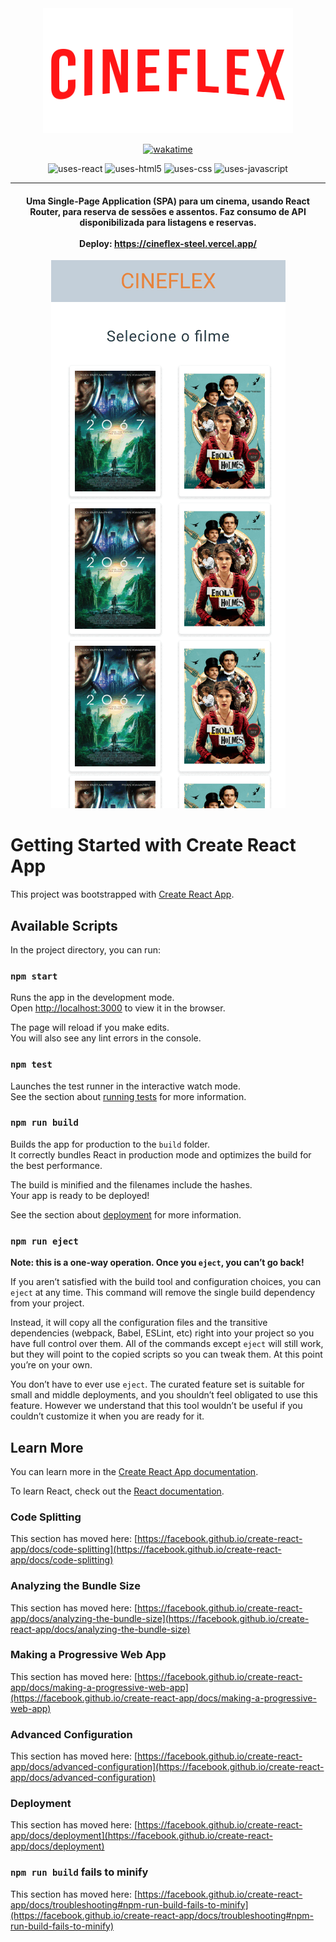 <div align="center"> 
  
  <a href="https://cineflex-steel.vercel.app/" target="_blank">
    <img src="https://github.com/jeffebido/cineflex/blob/main/src/cineflex-logo.png" alt="Logo">
  </a>
  
[![wakatime](https://wakatime.com/badge/user/578c8c26-46da-4b46-a315-3eb46eecfb5a/project/40172a00-2523-46a1-b220-9ec02dc1dbb6.svg)](https://wakatime.com/badge/user/578c8c26-46da-4b46-a315-3eb46eecfb5a/project/40172a00-2523-46a1-b220-9ec02dc1dbb6)
  
</div>

<div align="center">

![uses-react](https://img.shields.io/badge/REACT-20232A?style=for-the-badge&logo=react&logoColor=61DAFB)
![uses-html5](https://img.shields.io/badge/HTML5-E34F26?style=for-the-badge&logo=html5&logoColor=white)
![uses-css](https://img.shields.io/badge/CSS3-1572B6?style=for-the-badge&logo=css3&logoColor=white)
![uses-javascript](https://img.shields.io/badge/JavaScript-F7DF1E?style=for-the-badge&logo=javascript&logoColor=black)
  
 </div>
 
  ---
  
 <h4 align="center">
     Uma Single-Page Application (SPA) para um cinema, usando React Router, para reserva de sessões e assentos</a>. Faz consumo de API disponibilizada para listagens e reservas.
     <br/> <br/>
     Deploy: <a href="https://cineflex-steel.vercel.app/" target="_blank">https://cineflex-steel.vercel.app/</a>
      <br/>
 </h4>
  
<div align="center">
    <img src="https://github.com/jeffebido/cineflex/blob/main/src/cineflex.gif" alt="Logo">
</div>

# Getting Started with Create React App

This project was bootstrapped with [Create React App](https://github.com/facebook/create-react-app).

## Available Scripts

In the project directory, you can run:

### `npm start`

Runs the app in the development mode.\
Open [http://localhost:3000](http://localhost:3000) to view it in the browser.

The page will reload if you make edits.\
You will also see any lint errors in the console.


### `npm test`

Launches the test runner in the interactive watch mode.\
See the section about [running tests](https://facebook.github.io/create-react-app/docs/running-tests) for more information.

### `npm run build`

Builds the app for production to the `build` folder.\
It correctly bundles React in production mode and optimizes the build for the best performance.

The build is minified and the filenames include the hashes.\
Your app is ready to be deployed!

See the section about [deployment](https://facebook.github.io/create-react-app/docs/deployment) for more information.

### `npm run eject`

**Note: this is a one-way operation. Once you `eject`, you can’t go back!**

If you aren’t satisfied with the build tool and configuration choices, you can `eject` at any time. This command will remove the single build dependency from your project.

Instead, it will copy all the configuration files and the transitive dependencies (webpack, Babel, ESLint, etc) right into your project so you have full control over them. All of the commands except `eject` will still work, but they will point to the copied scripts so you can tweak them. At this point you’re on your own.

You don’t have to ever use `eject`. The curated feature set is suitable for small and middle deployments, and you shouldn’t feel obligated to use this feature. However we understand that this tool wouldn’t be useful if you couldn’t customize it when you are ready for it.

## Learn More

You can learn more in the [Create React App documentation](https://facebook.github.io/create-react-app/docs/getting-started).

To learn React, check out the [React documentation](https://reactjs.org/).

### Code Splitting

This section has moved here: [https://facebook.github.io/create-react-app/docs/code-splitting](https://facebook.github.io/create-react-app/docs/code-splitting)

### Analyzing the Bundle Size

This section has moved here: [https://facebook.github.io/create-react-app/docs/analyzing-the-bundle-size](https://facebook.github.io/create-react-app/docs/analyzing-the-bundle-size)

### Making a Progressive Web App

This section has moved here: [https://facebook.github.io/create-react-app/docs/making-a-progressive-web-app](https://facebook.github.io/create-react-app/docs/making-a-progressive-web-app)

### Advanced Configuration

This section has moved here: [https://facebook.github.io/create-react-app/docs/advanced-configuration](https://facebook.github.io/create-react-app/docs/advanced-configuration)

### Deployment

This section has moved here: [https://facebook.github.io/create-react-app/docs/deployment](https://facebook.github.io/create-react-app/docs/deployment)

### `npm run build` fails to minify

This section has moved here: [https://facebook.github.io/create-react-app/docs/troubleshooting#npm-run-build-fails-to-minify](https://facebook.github.io/create-react-app/docs/troubleshooting#npm-run-build-fails-to-minify)
